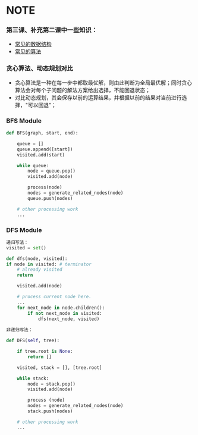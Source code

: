 # NOTE

### 第三课、补充第二课中一些知识：
* [常见的数据结构](https://github.com/teslapatrick/algorithm004-01/blob/master/Week%2003/id_636/常用数据结构（待完善）.pdf)
* [常见的算法](https://github.com/teslapatrick/algorithm004-01/blob/master/Week%2003/id_636/常用算法（待完善）.pdf)

### 贪心算法、动态规划对比
* 贪心算法是一种在每一步中都取最优解，则由此判断为全局最优解；同时贪心算法会对每个子问题的解法方案给出选择，不能回退状态；
* 对比动态规划，其会保存以前的运算结果，并根据以前的结果对当前进行选择，"可以回退"；

### BFS Module
```Python
def BFS(graph, start, end):

	queue = [] 
	queue.append([start]) 
	visited.add(start)

	while queue: 
		node = queue.pop() 
		visited.add(node)

		process(node) 
		nodes = generate_related_nodes(node) 
		queue.push(nodes)

	# other processing work 
	...
```

### DFS Module

```Python
递归写法：
visited = set() 

def dfs(node, visited):
if node in visited: # terminator
	# already visited 
	return 

	visited.add(node) 

	# process current node here. 
	...
	for next_node in node.children(): 
		if not next_node in visited: 
			dfs(next_node, visited)
			
非递归写法：

def DFS(self, tree): 

	if tree.root is None: 
		return [] 

	visited, stack = [], [tree.root]

	while stack: 
		node = stack.pop() 
		visited.add(node)

		process (node) 
		nodes = generate_related_nodes(node) 
		stack.push(nodes) 

	# other processing work 
	...

```
  
  

